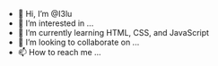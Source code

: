 - 👋 Hi, I’m @I3lu
- 👀 I’m interested in ...
- 🌱 I’m currently learning HTML, CSS, and JavaScript
- 💞️ I’m looking to collaborate on ...
- 📫 How to reach me ...

<!---
I3lu/I3lu is a ✨ special ✨ repository because its `README.md` (this file) appears on your GitHub profile.
You can click the Preview link to take a look at your changes.
--->
